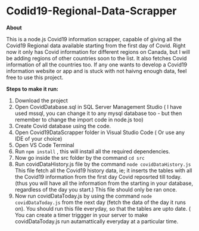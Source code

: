 # Codid19-Regional-Data-Scrapper

**About**

This is a node.js Covid19 information scrapper, capable of giving all the Covid19 Regional data available starting from the first day of Covid.
Right now it only has Covid information for different regions on Canada, but I will be adding regions of other countries soon to the list.
It also fetches Covid information of all the countries too.
If any one wants to develop a Covid19 information website or app and is stuck with not haivng enough data, feel free to use this project.


**Steps to make it run:**

1. Download the project
2. Open CovidDatabase.sql in SQL Server Management Studio ( I have used mssql, you can change it to any mysql database too - but then remember to change the import code in node.js too)
3. Create Covid database using the code.
4. Open Covid19DataScrapper folder in Visual Studio Code ( Or use any IDE of your choice)
5. Open VS Code Terminal
6. Run `npm install` , this will install all the required dependencies.
7. Now go inside the src folder by the command `cd src` 
8. Run covidDataHistory.js file by the command `node covidDataHistory.js`
   This file fetch all the Covid19 history data, ie; it inserts the tables with all the Covid19 information from the first day Covid reposrted till today. (thus you will have all the information from the starting in your database, regardless of the day you start.) 
   This file should only be ran once.
9. Now run covidDataToday.js by using the command `node covidDataToday.js` from the next day (fetch the data of the day it runs on). You should run this file everyday, so that the tables are upto date. ( You can create a timer triggger in your server to make covidDataToday.js run autamattically everyday at a particular time.
   


